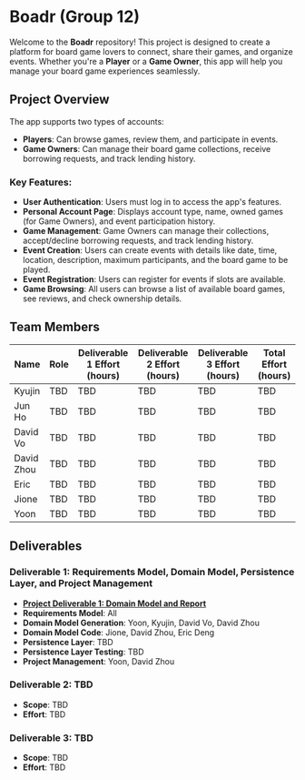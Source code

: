 # Boadr (Group 12)

Welcome to the **Boadr** repository! This project is designed to create a platform for board game lovers to connect, share their games, and organize events. Whether you're a **Player** or a **Game Owner**, this app will help you manage your board game experiences seamlessly.

## Project Overview

The app supports two types of accounts:
- **Players**: Can browse games, review them, and participate in events.
- **Game Owners**: Can manage their board game collections, receive borrowing requests, and track lending history.

### Key Features:
- **User Authentication**: Users must log in to access the app's features.
- **Personal Account Page**: Displays account type, name, owned games (for Game Owners), and event participation history.
- **Game Management**: Game Owners can manage their collections, accept/decline borrowing requests, and track lending history.
- **Event Creation**: Users can create events with details like date, time, location, description, maximum participants, and the board game to be played.
- **Event Registration**: Users can register for events if slots are available.
- **Game Browsing**: All users can browse a list of available board games, see reviews, and check ownership details.

## Team Members

| Name        | Role                     | Deliverable 1 Effort (hours) | Deliverable 2 Effort (hours) | Deliverable 3 Effort (hours) | Total Effort (hours) |
|-------------|--------------------------|------------------------------|------------------------------|------------------------------|----------------------|
| Kyujin      | TBD                      | TBD                          | TBD                          | TBD                          | TBD                  |
| Jun Ho      | TBD                      | TBD                          | TBD                          | TBD                          | TBD                  |
| David Vo    | TBD                      | TBD                          | TBD                          | TBD                          | TBD                  |
| David Zhou  | TBD                      | TBD                          | TBD                          | TBD                          | TBD                  |
| Eric        | TBD                      | TBD                          | TBD                          | TBD                          | TBD                  |
| Jione       | TBD                      | TBD                          | TBD                          | TBD                          | TBD                  |
| Yoon        | TBD                      | TBD                          | TBD                          | TBD                          | TBD                  |

## Deliverables

### Deliverable 1: Requirements Model, Domain Model, Persistence Layer, and Project Management
- **[Project Deliverable 1: Domain Model and Report](https://github.com/McGill-ECSE321-Winter2025/project-group-12/wiki/Deliverable-1-Report)**
- **Requirements Model**: All
- **Domain Model Generation**: Yoon, Kyujin, David Vo, David Zhou
- **Domain Model Code**: Jione, David Zhou, Eric Deng
- **Persistence Layer**: TBD
- **Persistence Layer Testing**: TBD
- **Project Management**: Yoon, David Zhou

### Deliverable 2: TBD
- **Scope**: TBD
- **Effort**: TBD

### Deliverable 3: TBD
- **Scope**: TBD
- **Effort**: TBD

